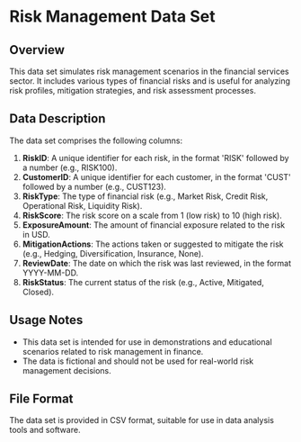 
# Risk Management Data Set

## Overview
This data set simulates risk management scenarios in the financial services sector. It includes various types of financial risks and is useful for analyzing risk profiles, mitigation strategies, and risk assessment processes.

## Data Description
The data set comprises the following columns:

1. **RiskID**: A unique identifier for each risk, in the format 'RISK' followed by a number (e.g., RISK100).
2. **CustomerID**: A unique identifier for each customer, in the format 'CUST' followed by a number (e.g., CUST123).
3. **RiskType**: The type of financial risk (e.g., Market Risk, Credit Risk, Operational Risk, Liquidity Risk).
4. **RiskScore**: The risk score on a scale from 1 (low risk) to 10 (high risk).
5. **ExposureAmount**: The amount of financial exposure related to the risk in USD.
6. **MitigationActions**: The actions taken or suggested to mitigate the risk (e.g., Hedging, Diversification, Insurance, None).
7. **ReviewDate**: The date on which the risk was last reviewed, in the format YYYY-MM-DD.
8. **RiskStatus**: The current status of the risk (e.g., Active, Mitigated, Closed).

## Usage Notes
- This data set is intended for use in demonstrations and educational scenarios related to risk management in finance.
- The data is fictional and should not be used for real-world risk management decisions.

## File Format
The data set is provided in CSV format, suitable for use in data analysis tools and software.
